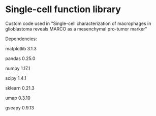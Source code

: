 # Single-cell function library
Custom code used in "Single-cell characterization of macrophages in glioblastoma reveals MARCO as a mesenchymal pro-tumor marker"

Dependencies:

matplotlib 3.1.3

pandas 0.25.0

numpy 1.17.1

scipy 1.4.1

sklearn 0.21.3

umap 0.3.10

gseapy 0.9.13
